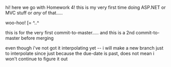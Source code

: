 hi!  here we go with Homework 4!
this is my very first time doing ASP.NET or MVC stuff or *any* of that.....

woo-hoo!   [=   ^..^



this is for the very first commit-to-master.....
and this is a 2nd commit-to-master before merging

even though i've not got it interpolating yet --
	i will make a new branch just to interpolate
		since just because the due-date is past, 
			does not mean i won't continue to figure it out